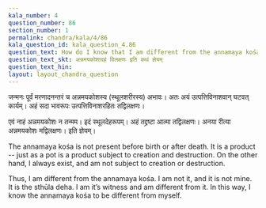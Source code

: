 ```yaml
---
kala_number: 4
question_number: 86
section_number: 1
permalink: chandra/kala/4/86
kala_question_id: kala_question_4.86
question_text: How do I know that I am different from the annamaya kośa
question_text_skt: अन्नमयकोशादहं विलक्षणः इति कथं ज्ञेयम्
question_text_hin: 
layout: layout_chandra_question
---
```


<!-- skt-start -->
जन्मनः पूर्वं मरणादनन्तरं च अन्नमयकोशस्य (स्थूलशरीरस्य) अभावः। अतः अयं उत्पत्तिविनाशवान् घटवत् कार्यम्। अहं सदा भावरूपः उत्पत्तिविनाशरहितः तद्विलक्षणः। 

एवं नाहं अन्नमयकोशः न तन्मम। इदं स्थूलदेहरूपम्। अहं तद्द्रष्टा आत्मा तद्विलक्षणः। अनया रीत्या अन्नमयकोशः मद्विलक्षणः। इति ज्ञेयम्।
<!-- skt-end -->

<!-- eng-start -->
The annamaya kośa is not present before birth or after death. It is a product -- just as a pot is a product subject to creation and destruction. On the other hand, I always exist, and am not subject to creation or destruction. 

Thus, I am different from the annamaya kośa. I am not it, and it is not mine. It is the sthūla deha. I am it’s witness and am different from it. In this way, I know the annamaya kośa to be different from myself.
<!-- eng-end -->
